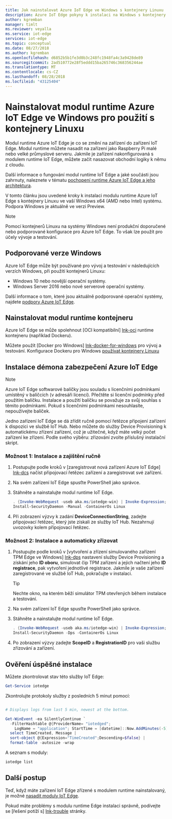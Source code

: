 ```yaml
---
title: Jak nainstalovat Azure IoT Edge ve Windows s kontejnery Linuxu | Dokumentace Microsoftu
description: Azure IoT Edge pokyny k instalaci na Windows s kontejnery Linuxu
author: kgremban
manager: timlt
ms.reviewer: veyalla
ms.service: iot-edge
services: iot-edge
ms.topic: conceptual
ms.date: 08/27/2018
ms.author: kgremban
ms.openlocfilehash: d6852b5b1fe3d0b3c248fc1948fa4c3a9428de89
ms.sourcegitcommit: 2ad510772e28f5eddd15ba265746c368356244ae
ms.translationtype: MT
ms.contentlocale: cs-CZ
ms.lasthandoff: 08/28/2018
ms.locfileid: "43125404"
---
```

# <a name="install-azure-iot-edge-runtime-on-windows-to-use-with-linux-containers"></a>Nainstalovat modul runtime Azure IoT Edge ve Windows pro použití s kontejnery Linuxu

Modul runtime Azure IoT Edge je co se změní na zařízení do zařízení IoT Edge. Modul runtime můžete nasadit na zařízení jako Raspberry Pi malé nebo velké průmyslové serveru. Jakmile je zařízení nakonfigurovaná s modulem runtime IoT Edge, můžete začít nasazovat obchodní logiky k němu z cloudu. 

Další informace o fungování modul runtime IoT Edge a jaké součásti jsou zahrnuty, naleznete v tématu [pochopení runtime Azure IoT Edge a jeho architektura](iot-edge-runtime.md).

V tomto článku jsou uvedené kroky k instalaci modulu runtime Azure IoT Edge s kontejnery Linuxu ve vaší Windows x64 (AMD nebo Intel) systému. Podpora Windows je aktuálně ve verzi Preview.

>[!NOTE]
Pomocí kontejnerů Linuxu na systémy Windows není produkční doporučené nebo podporované konfigurace pro Azure IoT Edge. To však lze použít pro účely vývoje a testování.

## <a name="supported-windows-versions"></a>Podporované verze Windows
Azure IoT Edge může být používané pro vývoj a testování v následujících verzích Windows, při použití kontejnerů Linuxu:
  * Windows 10 nebo novější operační systémy.
  * Windows Server 2016 nebo nové serverové operační systémy.

Další informace o tom, které jsou aktuálně podporované operační systémy, najdete [podpory Azure IoT Edge](support.md#operating-systems). 

## <a name="install-the-container-runtime"></a>Nainstalovat modul runtime kontejneru 

Azure IoT Edge se může spolehnout [OCI kompatibilní] [ lnk-oci] runtime kontejneru (například Dockeru). 

Můžete použít [Docker pro Windows] [ lnk-docker-for-windows] pro vývoj a testování. Konfigurace Dockeru pro Windows [používat kontejnery Linuxu][lnk-docker-config]

## <a name="install-the-azure-iot-edge-security-daemon"></a>Instalace démona zabezpečení Azure IoT Edge

>[!NOTE]
>Azure IoT Edge softwarové balíčky jsou souladu s licenčními podmínkami umístěný v balíčcích (v adresáři licencí). Přečtěte si licenční podmínky před použitím balíčku. Instalace a použití balíčku se považuje za svůj souhlas s těmito podmínkami. Pokud s licenčními podmínkami nesouhlasíte, nepoužívejte balíček.

Jedno zařízení IoT Edge se dá zřídit ručně pomocí řetězce připojení zařízení k dispozici ve službě IoT Hub. Nebo můžete do služby Device Provisioning k automatickému zřízení zařízení, což je užitečné, když máte velký počet zařízení ke zřízení. Podle svého výběru: zřizování zvolte příslušný instalační skript. 

### <a name="option-1-install-and-manually-provision"></a>Možnost 1: Instalace a zajištění ručně

1. Postupujte podle kroků v [zaregistrovat nová zařízení Azure IoT Edge] [ lnk-dcs] načíst připojovací řetězec zařízení a zaregistrovat své zařízení. 

2. Na svém zařízení IoT Edge spusťte PowerShell jako správce. 

3. Stáhněte a nainstalujte modul runtime IoT Edge. 

   ```powershell
   . {Invoke-WebRequest -useb aka.ms/iotedge-win} | Invoke-Expression; `
   Install-SecurityDaemon -Manual -ContainerOs Linux
   ```

4. Při zobrazení výzvy k zadání **DeviceConnectionString**, zadejte připojovací řetězec, který jste získali ze služby IoT Hub. Nezahrnují uvozovky kolem připojovací řetězec. 

### <a name="option-2-install-and-automatically-provision"></a>Možnost 2: Instalace a automaticky zřizovat

1. Postupujte podle kroků v [vytvoření a zřízení simulovaného zařízení TPM Edge ve Windows] [ lnk-dps] nastavení služby Device Provisioning a získání jeho **ID oboru**, simulovat čip TPM zařízení a jejich načtení jeho **ID registrace**, pak vytvoření jednotlivé registrace. Jakmile je vaše zařízení zaregistrované ve službě IoT Hub, pokračujte v instalaci.  

   >[!TIP]
   >Nechte okno, na kterém běží simulátor TPM otevřených během instalace a testování. 

2. Na svém zařízení IoT Edge spusťte PowerShell jako správce. 

3. Stáhněte a nainstalujte modul runtime IoT Edge. 

   ```powershell
   . {Invoke-WebRequest -useb aka.ms/iotedge-win} | Invoke-Expression; `
   Install-SecurityDaemon -Dps -ContainerOs Linux
   ```

4. Po zobrazení výzvy zadejte **ScopeID** a **RegistrationID** pro vaši službu zřizování a zařízení.

## <a name="verify-successful-installation"></a>Ověření úspěšné instalace

Můžete zkontrolovat stav této služby IoT Edge: 

```powershell
Get-Service iotedge
```

Zkontrolujte protokoly služby z posledních 5 minut pomocí:

```powershell

# Displays logs from last 5 min, newest at the bottom.

Get-WinEvent -ea SilentlyContinue `
  -FilterHashtable @{ProviderName= "iotedged";
    LogName = "application"; StartTime = [datetime]::Now.AddMinutes(-5)} |
  select TimeCreated, Message |
  sort-object @{Expression="TimeCreated";Descending=$false} |
  format-table -autosize -wrap
```

A seznam s moduly:

```powershell
iotedge list
```

## <a name="next-steps"></a>Další postup

Teď, když máte zařízení IoT Edge zřízené s modulem runtime nainstalovaný, je možné [nasadit moduly IoT Edge][lnk-modules].

Pokud máte problémy s modulu runtime Edge instalaci správně, podívejte se [řešení potíží s] [ lnk-trouble] stránky.


<!-- Images -->
[img-docker-nat]: ./media/how-to-install-iot-edge-windows-with-linux/dockernat.png

<!-- Links -->
[lnk-docker-config]: https://docs.docker.com/docker-for-windows/#switch-between-windows-and-linux-containers
[lnk-dcs]: how-to-register-device-portal.md
[lnk-dps]: how-to-auto-provision-simulated-device-windows.md
[lnk-oci]: https://www.opencontainers.org/
[lnk-moby]: https://mobyproject.org/
[lnk-trouble]: troubleshoot.md
[lnk-docker-for-windows]: https://www.docker.com/docker-windows
[lnk-modules]: how-to-deploy-modules-portal.md
